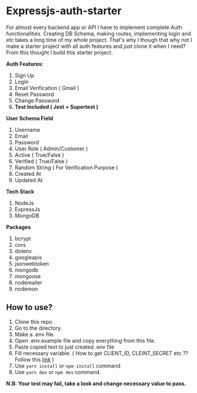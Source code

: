 # Expressjs-auth-starter

For almost every backend app or API I have to implement complete Auth functionalities. Creating DB Schema, making routes, implementing login and etc takes a long time of my whole project. That's why I though that why not I make a starter project with all auth features and just clone it when I need? From this thought I build this starter project.

**Auth Features:**

 1. Sign Up
 2. Login
 3. Email Verification ( Gmail )
 4. Reset Password
 5. Change Password
 6. **Test Included ( Jest + Supertest )**

**User Schema Field**
 1. Username
 2. Email
 3. Password
 4. User Role ( Admin/Customer )
 5. Active ( True/False )
 6. Verified ( True/False )
 7. Random String ( For Verification Purpose )
 8. Created At
 9. Updated At

**Tech Stack** 
 1. NodeJs
 2. ExpressJs
 3. MongoDB

**Packages** 
 1. bcrypt
 2. cors
 3. dotenv
 4. googleapis
 5. jsonwebtoken
 6. mongodb
 7. mongoose
 8. nodemailer
 9. nodemon

## **How to use?**

 1. Clone this repo.
 2. Go to the directory.
 3. Make a .env file.
 4. Open .env.example file and copy everything from this file.
 5. Paste copied text to just created .env file
 6. Fill necessary variable. ( How to get CLIENT_ID, CLEINT_SECRET etc ?? Follow this [link](https://docs.google.com/document/d/e/2PACX-1vSC-d9T5kRDn-J8iem57OXC5fK5KU1m8SZNinxPcU4b4qBTET7PWhWaN6lSTvdAKYPiP81oIudvEraB/pub) )
 8. Use `yarn install` or `npm install` command
 9. Use `yarn dev` or `npm dev` command.

**N.B: Your test may fail, take a look and change necessary value to pass.**
